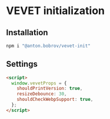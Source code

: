 # VEVET initialization

## Installation

```bash
npm i "@anton.bobrov/vevet-init"
```

## Settings

```html
<script>
  window.vevetProps = {
    shouldPrintVersion: true,
    resizeDebounce: 30,
    shouldCheckWebpSupport: true,
  };
</script>
```